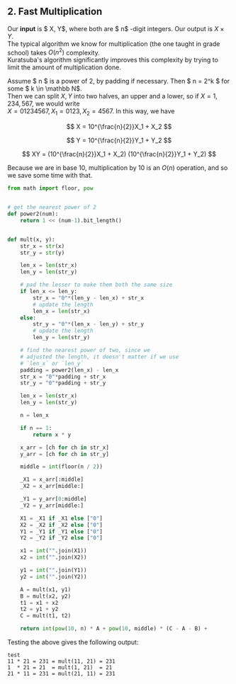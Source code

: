 ## 2. Fast Multiplication

Our **input** is $ X, Y$, where both are $ n$ -digit integers. Our output is $X \times Y$.  
The typical algorithm we know for multiplication \(the one taught in grade school\) takes $O(n^2)$ complexity.  
Kuratsuba's algorithm significantly improves this complexity by trying to limit the amount of multiplication done.

Assume $ n $ is a power of 2, by padding if necessary. Then $ n = 2^k $ for some $ k \in \mathbb N$.  
Then we can split $X,Y$ into two halves, an upper and a lower, so if $X = 1,234,567$, we would write  
$X = 01234567, X_1 = 0123, X_2 = 4567$. In this way, we have


$$
X = 10^{\frac{n}{2}}X_1 + X_2
$$



$$
Y = 10^{\frac{n}{2}}Y_1 + Y_2
$$



$$
XY = (10^{\frac{n}{2}}X_1 + X_2) (10^{\frac{n}{2}}Y_1 + Y_2)
$$


Because we are in base 10, multiplication by 10 is an $O(n)$ operation, and so we save some time with that.

```python
from math import floor, pow


# get the nearest power of 2
def power2(num):
    return 1 << (num-1).bit_length()


def mult(x, y):
    str_x = str(x)
    str_y = str(y)

    len_x = len(str_x)
    len_y = len(str_y)

    # pad the lesser to make them both the same size
    if len_x <= len_y:
        str_x = "0"*(len_y - len_x) + str_x
        # update the length
        len_x = len(str_x)
    else:
        str_y = "0"*(len_x - len_y) + str_y
        # update the length
        len_y = len(str_y)

    # find the nearest power of two, since we
    # adjusted the length, it doesn't matter if we use
    # `len_x` or `len_y`
    padding = power2(len_x) - len_x
    str_x = "0"*padding + str_x
    str_y = "0"*padding + str_y

    len_x = len(str_x)
    len_y = len(str_y)

    n = len_x

    if n == 1:
        return x * y

    x_arr = [ch for ch in str_x]
    y_arr = [ch for ch in str_y]

    middle = int(floor(n / 2))

    _X1 = x_arr[:middle]
    _X2 = x_arr[middle:]

    _Y1 = y_arr[0:middle]
    _Y2 = y_arr[middle:]

    X1 = _X1 if _X1 else ["0"]
    X2 = _X2 if _X2 else ["0"]
    Y1 = _Y1 if _Y1 else ["0"]
    Y2 = _Y2 if _Y2 else ["0"]

    x1 = int("".join(X1))
    x2 = int("".join(X2))

    y1 = int("".join(Y1))
    y2 = int("".join(Y2))

    A = mult(x1, y1)
    B = mult(x2, y2)
    t1 = x1 + x2
    t2 = y1 + y2
    C = mult(t1, t2)

    return int(pow(10, n) * A + pow(10, middle) * (C - A - B) +
```

Testing the above gives the following output:

```
test
11 * 21 = 231 = mult(11, 21) = 231
1  * 21 = 21  = mult(1, 21)  = 21
21 * 11 = 231 = mult(21, 11) = 231
```



